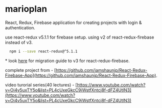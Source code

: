 # marioplan
React, Redux, Firebase application for creating projects with login & authentication.

use react-redux v5.1.1 for firebase setup. using v2 of react-redux-firebase instead of v3. 
```sh 
  npm i --save react-redux@^5.1.1
``` 

&ast; look [here](http://docs.react-redux-firebase.com/history/v3.0.0/docs/v3-migration-guide.html) for migration guide to v3 for react-redux-firebase.   

complete project from - [https://github.com/iamshaunjp/React-Redux-Firebase-App](https://github.com/iamshaunjp/React-Redux-Firebase-App).

video turorial series(40 lectures) - [https://www.youtube.com/watch?v=Oi4v5uxTY5o&list=PL4cUxeGkcC9iWstfXntcj8f-dFZ4UtlN3](https://www.youtube.com/watch?v=Oi4v5uxTY5o&list=PL4cUxeGkcC9iWstfXntcj8f-dFZ4UtlN3)

